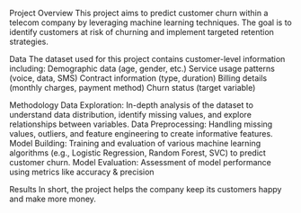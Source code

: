 Project Overview
This project aims to predict customer churn within a telecom company by leveraging machine learning techniques. The goal is to identify customers at risk of churning and implement targeted retention strategies.

Data
The dataset used for this project contains customer-level information including:
Demographic data (age, gender, etc.)
Service usage patterns (voice, data, SMS)
Contract information (type, duration)
Billing details (monthly charges, payment method)
Churn status (target variable)

Methodology
Data Exploration: In-depth analysis of the dataset to understand data distribution, identify missing values, and explore relationships between variables.
Data Preprocessing: Handling missing values, outliers, and feature engineering to create informative features.
Model Building: Training and evaluation of various machine learning algorithms (e.g., Logistic Regression, Random Forest, SVC) to predict customer churn.
Model Evaluation: Assessment of model performance using metrics like accuracy & precision

Results
In short, the project helps the company keep its customers happy and make more money.

